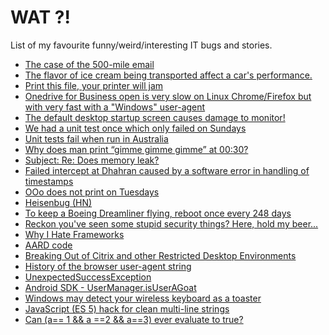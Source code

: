 # WAT ?!

List of my favourite funny/weird/interesting IT bugs and stories.


- [The case of the 500-mile email](http://www.ibiblio.org/harris/500milemail.html)
- [The flavor of ice cream being transported affect a car's performance.](https://www.snopes.com/autos/techno/icecream.asp)
- [Print this file, your printer will jam](https://nedbatchelder.com/blog/200811/print_this_file_your_printer_will_jam.html)
- [Onedrive for Business open is very slow on Linux Chrome/Firefox but with very fast with a "Windows" user-agent](https://answers.microsoft.com/en-us/msoffice/forum/msoffice_onedrivefb-mso_o365brs/onedrive-for-business-open-is-very-slow-on-linux/3d33dc1b-3cc3-4c24-9998-9ab96bad31fc)
- [The default desktop startup screen causes damage to monitor!](https://bugzilla.xfce.org/show_bug.cgi?id=12117)
- [We had a unit test once which only failed on Sundays](https://qntm.org/unit)
- [Unit tests fail when run in Australia](https://github.com/angular/angular.js/issues/5017)
- [Why does man print “gimme gimme gimme” at 00:30?](https://unix.stackexchange.com/questions/405783/why-does-man-print-gimme-gimme-gimme-at-0030)
- [Subject: Re: Does memory leak?
](https://groups.google.com/forum/message/raw?msg=comp.lang.ada/E9bNCvDQ12k/1tezW24ZxdAJ)
- [Failed intercept at Dhahran caused by a software error in handling of timestamps](https://en.wikipedia.org/wiki/MIM-104_Patriot#Failure_at_Dhahran)
- [OOo does not print on Tuesdays](https://bugs.launchpad.net/ubuntu/+source/cupsys/+bug/255161)
- [Heisenbug (HN)](https://news.ycombinator.com/item?id=16457688)
- [To keep a Boeing Dreamliner flying, reboot once every 248 days](https://www.engadget.com/amp/2015/05/01/boeing-787-dreamliner-software-bug/)
- [Reckon you've seen some stupid security things? Here, hold my beer...](https://www.troyhunt.com/reckon-youve-seen-some-stupid-security-things-here-hold-my-beer/)
- [Why I Hate Frameworks](http://discuss.joelonsoftware.com/default.asp?joel.3.219431.12)
- [AARD code](https://en.m.wikipedia.org/wiki/AARD_code)
- [Breaking Out of Citrix and other Restricted Desktop Environments](https://www.pentestpartners.com/security-blog/breaking-out-of-citrix-and-other-restricted-desktop-environments/)
- [History of the browser user-agent string](https://webaim.org/blog/user-agent-string-history/)
- [UnexpectedSuccessException](https://github.com/newcontext/rabbitmq-java-client/blob/1dcf5c4d4aae744dbfb08622778d9dc02ea38d23/test/src/com/rabbitmq/examples/TestMain.java#L301)
- [Android SDK - UserManager.isUserAGoat](https://developer.android.com/reference/android/os/UserManager#isuseragoat)
- [Windows may detect your wireless keyboard as a toaster](https://www.geek.com/apps/windows-may-detect-your-wireless-keyboard-as-a-toaster-1601260/)
- [JavaScript (ES 5) hack for clean multi-line strings](https://eli.thegreenplace.net/2013/11/09/javascript-es-5-hack-for-clean-multi-line-strings)
- [Can (a== 1 && a ==2 && a==3) ever evaluate to true?](https://stackoverflow.com/questions/48270127/can-a-1-a-2-a-3-ever-evaluate-to-true)
